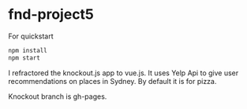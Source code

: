 # fnd-project5

For quickstart

```bash
npm install
npm start
```

I refractored the knockout.js app to vue.js. It uses Yelp Api to give user recommendations on places in Sydney. By default it is for pizza.

Knockout branch is gh-pages.
